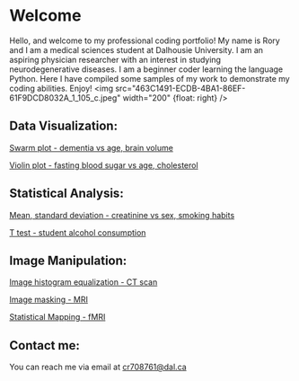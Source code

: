 # Welcome 

Hello, and welcome to my professional coding portfolio! My name is Rory and I am a medical sciences student at Dalhousie University. I am an aspiring physician researcher with an interest in studying neurodegenerative diseases. I am a beginner coder learning the language Python. Here I have compiled some samples of my work to demonstrate my coding abilities. Enjoy! 
<img src="463C1491-ECDB-4BA1-86EF-61F9DCD8032A_1_105_c.jpeg" width="200" {float: right} />
## Data Visualization:

[Swarm plot - dementia vs age, brain volume](Alzheimer's_MRI.md)

[Violin plot - fasting blood sugar vs age, cholesterol](FBS_vs_Age_and_Cholesterol.md)

## Statistical Analysis:

[Mean, standard deviation - creatinine vs sex, smoking habits](Heart_Failure.md)

[T test - student alcohol consumption](Student_Alcohol.md)

## Image Manipulation:

[Image histogram equalization - CT scan](CT_equalizing.md)

[Image masking - MRI](Image_masking.md)

[Statistical Mapping - fMRI](fMRI_stat_map.md)

## Contact me:
You can reach me via email at
[cr708761@dal.ca](mailto:cr708761@dal.ca)
